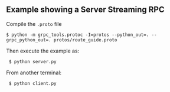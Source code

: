 ## Example showing a Server Streaming RPC

Compile the `.proto` file

	$ python -m grpc_tools.protoc -I=protos --python_out=. --grpc_python_out=. protos/route_guide.proto
	
Then execute the example as:

     $ python server.py

From another terminal:

     $ python client.py

